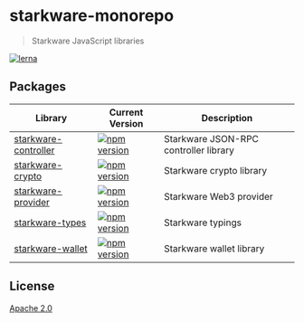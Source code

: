 # starkware-monorepo

> Starkware JavaScript libraries

[![lerna](https://img.shields.io/badge/maintained%20with-lerna-cc00ff.svg)](https://lerna.js.org/)

## Packages

| Library | Current Version | Description |
| ------- | --------------- | ----------- |
| [starkware-controller](packages/starkware-controller) | [![npm version](https://badge.fury.io/js/starkware-controller.svg)](https://badge.fury.io/js/starkware-controller) | Starkware JSON-RPC controller library |
| [starkware-crypto](packages/starkware-crypto) | [![npm version](https://badge.fury.io/js/starkware-crypto.svg)](https://badge.fury.io/js/starkware-crypto) | Starkware crypto library |
| [starkware-provider](packages/starkware-provider) | [![npm version](https://badge.fury.io/js/starkware-provider.svg)](https://badge.fury.io/js/starkware-provider) | Starkware Web3 provider |
| [starkware-types](packages/starkware-types) | [![npm version](https://badge.fury.io/js/starkware-types.svg)](https://badge.fury.io/js/starkware-types) | Starkware typings |
| [starkware-wallet](packages/starkware-wallet) | [![npm version](https://badge.fury.io/js/starkware-wallet.svg)](https://badge.fury.io/js/starkware-wallet) | Starkware wallet library |

## License

[Apache 2.0](LICENSE)